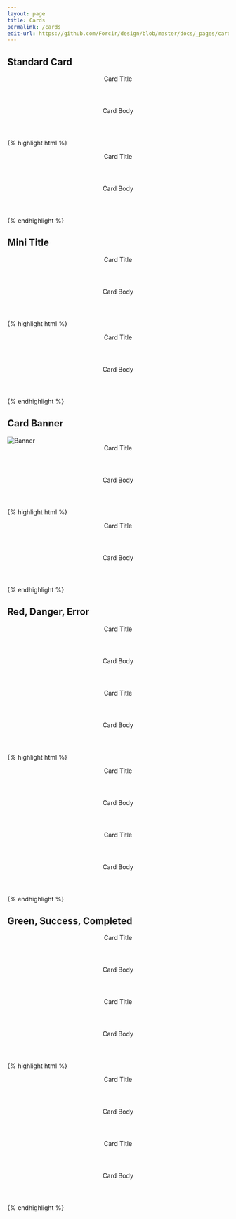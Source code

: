 ```yaml
---
layout: page
title: Cards
permalink: /cards
edit-url: https://github.com/Forcir/design/blob/master/docs/_pages/cards.md
---
```


## Standard Card

<div class="card">
    <header class="card-title">Card Title</header>
    <header class="card-body">Card Body</header>
</div>

{% highlight html %}
<div class="card">
    <header class="card-title">Card Title</header>
    <header class="card-body">Card Body</header>
</div>
{% endhighlight %}

## Mini Title

<div class="card">
    <header class="card-title-mini">Card Title</header>
    <header class="card-body">Card Body</header>
</div>

{% highlight html %}
<div class="card">
    <header class="card-title-mini">Card Title</header>
    <header class="card-body">Card Body</header>
</div>
{% endhighlight %}

## Card Banner

<div class="card">
    <div class="card-banner"><img src="https://dummyimage.com/1500x500/e5e5e5/222.png&text=Banner+Image" alt="Banner" /></div>
    <header class="card-title-mini">Card Title</header>
    <header class="card-body">Card Body</header>
</div>

{% highlight html %}
<div class="card">
    <header class="card-title-mini">Card Title</header>
    <header class="card-body">Card Body</header>
</div>
{% endhighlight %}

## Red, Danger, Error

<div class="card card-error">
    <header class="card-title">Card Title</header>
    <header class="card-body">Card Body</header>
</div>

<div class="card card-error">
    <header class="card-title-mini">Card Title</header>
    <header class="card-body">Card Body</header>
</div>

{% highlight html %}
<div class="card card-error">
    <header class="card-title">Card Title</header>
    <header class="card-body">Card Body</header>
</div>

<div class="card card-error">
    <header class="card-title-mini">Card Title</header>
    <header class="card-body">Card Body</header>
</div>
{% endhighlight %}

## Green, Success, Completed

<div class="card card-success">
    <header class="card-title">Card Title</header>
    <header class="card-body">Card Body</header>
</div>

<div class="card card-success">
    <header class="card-title-mini">Card Title</header>
    <header class="card-body">Card Body</header>
</div>

{% highlight html %}
<div class="card card-success">
    <header class="card-title">Card Title</header>
    <header class="card-body">Card Body</header>
</div>

<div class="card card-success">
    <header class="card-title-mini">Card Title</header>
    <header class="card-body">Card Body</header>
</div>
{% endhighlight %}
